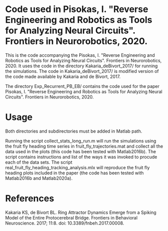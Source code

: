 # Code used in Pisokas, I. "Reverse Engineering and Robotics as Tools for Analyzing Neural Circuits". Frontiers in Neurorobotics, 2020. 

This is the code accompanying the Pisokas, I. "Reverse Engineering and Robotics as Tools for Analyzing Neural Circuits". Frontiers in Neurorobotics, 2020. It uses the code in the directory Kakaria_deBivort_2017/ for running the simulations. The code in Kakaria_deBivort_2017/ is modified version of the code made available by Kakaria and de Bivort, 2017.

The directory Exp_Recurrent_PB_EB/ contains the code used for the paper Pisokas, I. "Reverse Engineering and Robotics as Tools for Analyzing Neural Circuits". Frontiers in Neurorobotics, 2020.


# Usage

Both directories and subdirectories must be added in Matlab path. 

Running the script collect_stats_long_run.m will run the simulations using the fruit fly heading time series in fruit_fly_trajectories.mat and collect all the data used in the plots (this code has been tested with Matlab2016b). The script contains instructions and list of the ways it was invoked to procude each of the data sets. The script real_fruit_fly_heading_tracking_analysis.mlx will reproduce the fruit fly heading plots included in the paper (the code has been tested with Matlab2016b and Matlab2020a). 




# References
Kakaria KS, de Bivort BL. Ring Attractor Dynamics Emerge from a Spiking Model of the Entire Protocerebral Bridge. Frontiers in Behavioral Neuroscience. 2017; 11:8. doi: 10.3389/fnbeh.2017.00008.
